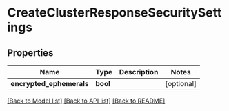 # CreateClusterResponseSecuritySettings

## Properties
Name | Type | Description | Notes
------------ | ------------- | ------------- | -------------
**encrypted_ephemerals** | **bool** |  | [optional] 

[[Back to Model list]](../README.md#documentation-for-models) [[Back to API list]](../README.md#documentation-for-api-endpoints) [[Back to README]](../README.md)


